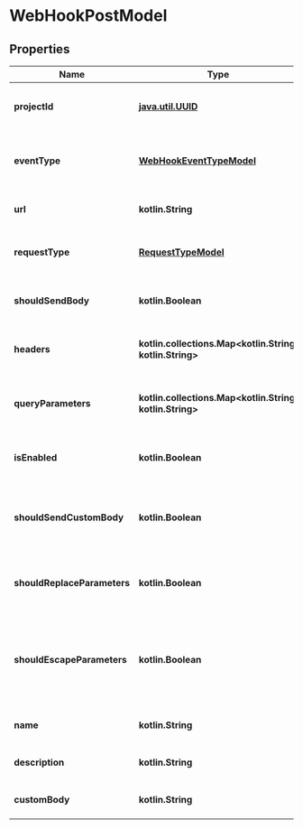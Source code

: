 
# WebHookPostModel

## Properties
| Name | Type | Description | Notes |
| ------------ | ------------- | ------------- | ------------- |
| **projectId** | [**java.util.UUID**](java.util.UUID.md) | Unique ID of the webhook project |  |
| **eventType** | [**WebHookEventTypeModel**](WebHookEventTypeModel.md) | Type of event which triggers the webhook |  |
| **url** | **kotlin.String** | Request URL of the webhook |  |
| **requestType** | [**RequestTypeModel**](RequestTypeModel.md) | Request method of the webhook |  |
| **shouldSendBody** | **kotlin.Boolean** | Indicates if the webhook sends body |  |
| **headers** | **kotlin.collections.Map&lt;kotlin.String, kotlin.String&gt;** | Collection of the webhook headers |  |
| **queryParameters** | **kotlin.collections.Map&lt;kotlin.String, kotlin.String&gt;** | Collection of the webhook query parameters |  |
| **isEnabled** | **kotlin.Boolean** | Indicates if the webhook is active |  |
| **shouldSendCustomBody** | **kotlin.Boolean** | Indicates if the webhook sends custom body |  |
| **shouldReplaceParameters** | **kotlin.Boolean** | Indicates if the webhook injects parameters |  |
| **shouldEscapeParameters** | **kotlin.Boolean** | Indicates if the webhook escapes invalid characters in parameters |  |
| **name** | **kotlin.String** | Name of the webhook |  |
| **description** | **kotlin.String** | Description of the webhook |  [optional] |
| **customBody** | **kotlin.String** | Custom body of the webhook |  [optional] |



